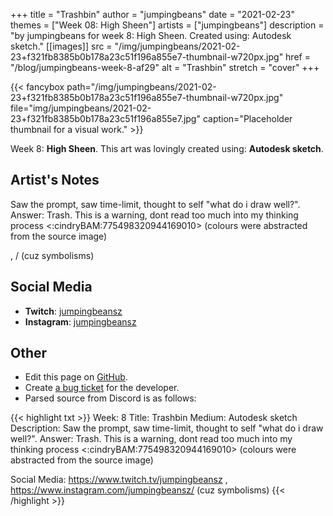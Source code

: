 +++
title =       "Trashbin"
author =      "jumpingbeans"
date =        "2021-02-23"
themes =      ["Week 08: High Sheen"]
artists =     ["jumpingbeans"]
description = "by jumpingbeans for week 8: High Sheen. Created using: Autodesk sketch."
[[images]]
              src = "/img/jumpingbeans/2021-02-23+f321fb8385b0b178a23c51f196a855e7-thumbnail-w720px.jpg"
              href = "/blog/jumpingbeans-week-8-af29"
              alt = "Trashbin"
              stretch = "cover"
+++


{{< fancybox path="/img/jumpingbeans/2021-02-23+f321fb8385b0b178a23c51f196a855e7-thumbnail-w720px.jpg" file="img/jumpingbeans/2021-02-23+f321fb8385b0b178a23c51f196a855e7.jpg" caption="Placeholder thumbnail for a visual work." >}}


Week 8: **High Sheen**. This art was lovingly created using: **Autodesk sketch**.

## Artist's Notes

Saw the prompt, saw time-limit, thought to self "what do i draw well?". Answer: Trash. This is a warning, dont read too much into my thinking process <:cindryBAM:775498320944169010> (colours were abstracted from the source image) 

, /  (cuz symbolisms)

## Social Media

- **Twitch**: <a href='https://twitch.tv/jumpingbeansz' target='_blank'>jumpingbeansz</a>
- **Instagram**: <a href='https://instagram.com/jumpingbeansz' target='_blank'>jumpingbeansz</a>

## Other

- Edit this page on [GitHub](https://github.com/teaminkling/web-refresh/edit/main/content/blog/jumpingbeans-week-8-af29.md).
- Create [a bug ticket](https://github.com/teaminkling/web-refresh/issues/new?assignees=&labels=bug&template=problem-report.md&title=) for the developer.
- Parsed source from Discord is as follows:

{{< highlight txt >}}
Week: 8
Title:  Trashbin
Medium: Autodesk sketch 
Description: Saw the prompt, saw time-limit, thought to self "what do i draw well?". Answer: Trash. This is a warning, dont read too much into my thinking process <:cindryBAM:775498320944169010> (colours were abstracted from the source image) 

Social Media: https://www.twitch.tv/jumpingbeansz , https://www.instagram.com/jumpingbeansz/  (cuz symbolisms)
{{< /highlight >}}